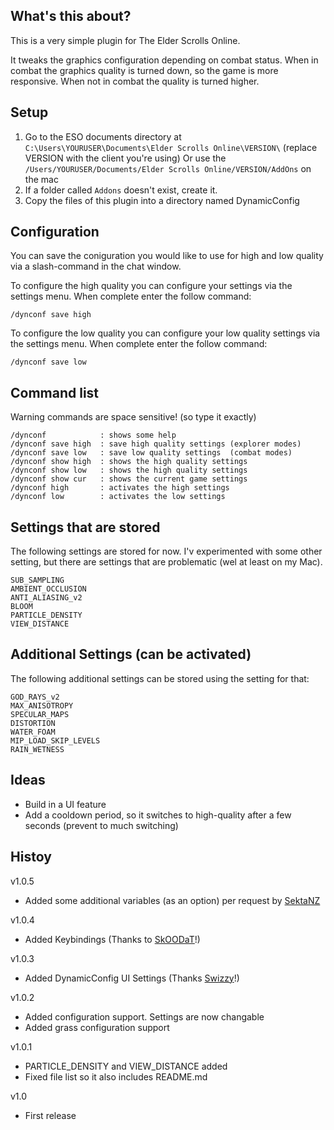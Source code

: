 ## What's this about?

This is a very simple plugin for The Elder Scrolls Online.

It tweaks the graphics configuration depending on combat status.
When in combat the graphics quality is turned down, so the game is more responsive.
When not in combat the quality is turned higher.


## Setup

1.  Go to the ESO documents directory at ```C:\Users\YOURUSER\Documents\Elder Scrolls Online\VERSION\``` (replace VERSION with the client you're using)
    Or use the ```/Users/YOURUSER/Documents/Elder Scrolls Online/VERSION/AddOns``` on the mac
2.  If a folder called ``Addons`` doesn't exist, create it.
3.  Copy the files of this plugin into a directory named DynamicConfig

## Configuration

You can save the coniguration you would like to use for high and low quality via a slash-command in the chat window.

To configure the high quality you can configure your settings via the settings menu.
When complete enter the follow command:

```
/dynconf save high
```

To configure the low quality you can configure your low quality settings via the settings menu.
When complete enter the follow command:


```
/dynconf save low
```


## Command list 

Warning commands are space sensitive! (so type it exactly)

```
/dynconf            : shows some help
/dynconf save high  : save high quality settings (explorer modes)
/dynconf save low   : save low quality settings  (combat modes)
/dynconf show high  : shows the high quality settings
/dynconf show low   : shows the high quality settings
/dynconf show cur   : shows the current game settings
/dynconf high       : activates the high settings
/dynconf low        : activates the low settings
```


## Settings that are stored

The following settings are stored for now.
I'v experimented with some other setting, but there are settings that are problematic (wel at least on my Mac). 

```
SUB_SAMPLING 
AMBIENT_OCCLUSION 
ANTI_ALIASING_v2
BLOOM
PARTICLE_DENSITY
VIEW_DISTANCE
```

## Additional Settings (can be activated)

The following additional settings can be stored using the setting for that:

```
GOD_RAYS_v2
MAX_ANISOTROPY
SPECULAR_MAPS
DISTORTION
WATER_FOAM
MIP_LOAD_SKIP_LEVELS
RAIN_WETNESS
```


## Ideas

  * Build in a UI feature
  * Add a cooldown period, so it switches to high-quality after a few seconds (prevent to much switching)


## Histoy

v1.0.5
* Added some additional variables (as an option) per request by [SektaNZ](http://www.esoui.com/forums/member.php?u=5291)

v1.0.4
* Added Keybindings (Thanks to [SkOODaT](http://www.esoui.com/forums/member.php?userid=1305)!)

v1.0.3
* Added DynamicConfig UI Settings (Thanks [Swizzy](https://github.com/Swizzy)!)

v1.0.2 
* Added configuration support. Settings are now changable
* Added grass configuration support

v1.0.1
* PARTICLE_DENSITY and VIEW_DISTANCE added
* Fixed file list so it also includes README.md

v1.0 
* First release
